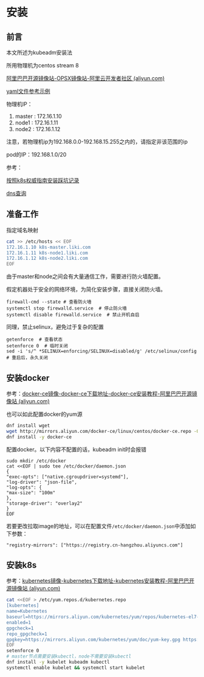 

# 安装

## 前言

本文所述为kubeadm安装法

所用物理机为centos stream 8

[阿里巴巴开源镜像站-OPSX镜像站-阿里云开发者社区 (aliyun.com)](https://developer.aliyun.com/mirror/)

[yaml文件参考示例](https://pkg.go.dev/k8s.io/kubernetes/cmd/kubeadm/app/apis/kubeadm/v1beta2)

物理机IP：

1. master : 172.16.1.10
2. node1 : 172.16.1.11
3. node2 : 172.16.1.12



注意，若物理机ip为192.168.0.0-192.168.15.255之内的，请指定非该范围的ip

pod的IP：192.168.1.0/20



参考：

[按照k8s权威指南安装踩坑记录](https://blog.csdn.net/zxycyj1989/article/details/117172414)

[dns查询](https://ipaddress.com/)

## 准备工作

指定域名映射

```bash
cat >> /etc/hosts << EOF
172.16.1.10 k8s-master.liki.com
172.16.1.11 k8s-node1.liki.com
172.16.1.12 k8s-node2.liki.com
EOF
```



由于master和node之间会有大量通信工作，需要进行防火墙配置。

假定机器处于安全的网络环境，为简化安装步骤，直接关闭防火墙。

```
firewall-cmd --state # 查看防火墙
systemctl stop firewalld.service  # 停止防火墙
systemctl disable firewalld.service  # 禁止开机自启
```



同理，禁止selinux，避免过于复杂的配置

```
getenforce  # 查看状态
setenforce 0  # 临时关闭
sed -i 's/^ *SELINUX=enforcing/SELINUX=disabled/g' /etc/selinux/config  # 重启后，永久关闭
```

## 安装docker

参考：[docker-ce镜像-docker-ce下载地址-docker-ce安装教程-阿里巴巴开源镜像站 (aliyun.com)](https://developer.aliyun.com/mirror/docker-ce?spm=a2c6h.13651102.0.0.3e221b1121F1OP)

也可以如此配置docker的yum源

```bash
dnf install wget
wget http://mirrors.aliyun.com/docker-ce/linux/centos/docker-ce.repo -O /etc/yum.repos.d/docker-ce.repo
dnf install -y docker-ce
```



配置docker。以下内容不配置的话，kubeadm init时会报错

```
sudo mkdir /etc/docker
cat <<EOF | sudo tee /etc/docker/daemon.json
{
"exec-opts": ["native.cgroupdriver=systemd"],
"log-driver": "json-file",
"log-opts": {
"max-size": "100m"
},
"storage-driver": "overlay2"
}
EOF
```

若要更改拉取image的地址，可以在配置文件`/etc/docker/daemon.json`中添加如下参数：

```
"registry-mirrors": ["https://registry.cn-hangzhou.aliyuncs.com"]
```

## 安装k8s

参考：[kubernetes镜像-kubernetes下载地址-kubernetes安装教程-阿里巴巴开源镜像站 (aliyun.com)](https://developer.aliyun.com/mirror/kubernetes?spm=a2c6h.13651102.0.0.3e221b1121F1OP)

```bash
cat <<EOF > /etc/yum.repos.d/kubernetes.repo
[kubernetes]
name=Kubernetes
baseurl=https://mirrors.aliyun.com/kubernetes/yum/repos/kubernetes-el7-x86_64/
enabled=1
gpgcheck=1
repo_gpgcheck=1
gpgkey=https://mirrors.aliyun.com/kubernetes/yum/doc/yum-key.gpg https://mirrors.aliyun.com/kubernetes/yum/doc/rpm-package-key.gpg
EOF
setenforce 0
# master节点需要安装kubectl，node不需要安装kubectl
dnf install -y kubelet kubeadm kubectl
systemctl enable kubelet && systemctl start kubelet
```
